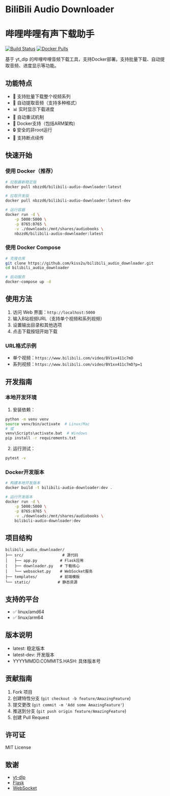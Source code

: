 # BiliBili Audio Downloader
# 哔哩哔哩有声下载助手

[![Build Status](https://github.com/kiss2u/bilibili_audio_downloader/workflows/Build%20and%20Push%20Docker%20Image/badge.svg)](https://github.com/kiss2u/bilibili_audio_downloader/actions)
[![Docker Pulls](https://img.shields.io/docker/pulls/yourusername/bilibili-audio-downloader.svg)](https://hub.docker.com/r/yourusername/bilibili-audio-downloader)

基于 yt_dlp 的哔哩哔哩音频下载工具，支持Docker部署。支持批量下载、自动提取音频、进度显示等功能。

## 功能特点

- 🚀 支持批量下载整个视频系列
- 🎵 自动提取音频（支持多种格式）
- 📊 实时显示下载进度
- 🔄 自动重试机制
- 🐳 Docker支持（包括ARM架构）
- 🔒 安全的非root运行
- 💾 支持断点续传

## 快速开始

### 使用 Docker（推荐）

```bash
# 拉取最新稳定版
docker pull nbzzd6/bilibili-audio-downloader:latest

# 拉取开发版
docker pull nbzzd6/bilibili-audio-downloader:latest-dev

# 运行容器
docker run -d \
    -p 5000:5000 \
    -p 8765:8765 \
    -v ./downloads:/mnt/shares/audiobooks \
    nbzzd6/bilibili-audio-downloader:latest
```

### 使用 Docker Compose

```bash
# 克隆仓库
git clone https://github.com/kiss2u/bilibili_audio_downloader.git
cd bilibili_audio_downloader

# 启动服务
docker-compose up -d
```

## 使用方法

1. 访问 Web 界面：`http://localhost:5000`
2. 输入B站视频URL（支持单个视频和系列视频）
3. 设置输出目录和其他选项
4. 点击下载按钮开始下载

### URL格式示例

- 单个视频：`https://www.bilibili.com/video/BV1xx411c7mD`
- 系列视频：`https://www.bilibili.com/video/BV1xx411c7mD?p=1`

## 开发指南

### 本地开发环境

1. 安装依赖：
```bash
python -m venv venv
source venv/bin/activate  # Linux/Mac
# 或
venv\Scripts\activate.bat  # Windows
pip install -r requirements.txt
```

2. 运行测试：
```bash
pytest -v
```

### Docker开发版本

```bash
# 构建本地开发版本
docker build -t bilibili-audio-downloader:dev .

# 运行开发版本
docker run -d \
    -p 5000:5000 \
    -p 8765:8765 \
    -v ./downloads:/mnt/shares/audiobooks \
    bilibili-audio-downloader:dev
```

## 项目结构

```
bilibili_audio_downloader/
├── src/                 # 源代码
│   ├── app.py          # Flask应用
│   ├── downloader.py   # 下载核心
│   └── websocket.py    # WebSocket服务
├── templates/          # 前端模板
└── static/            # 静态资源
```

## 支持的平台

- ✅ linux/amd64
- ✅ linux/arm64

## 版本说明

- latest: 稳定版本
- latest-dev: 开发版本
- YYYYMMDD.COMMITS.HASH: 具体版本号

## 贡献指南

1. Fork 项目
2. 创建特性分支 (`git checkout -b feature/AmazingFeature`)
3. 提交更改 (`git commit -m 'Add some AmazingFeature'`)
4. 推送到分支 (`git push origin feature/AmazingFeature`)
5. 创建 Pull Request

## 许可证

MIT License

## 致谢

- [yt-dlp](https://github.com/yt-dlp/yt-dlp)
- [Flask](https://flask.palletsprojects.com/)
- [WebSocket](https://websockets.readthedocs.io/)
